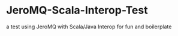 JeroMQ-Scala-Interop-Test
=========================

a test using JeroMQ with Scala/Java Interop for fun and boilerplate
